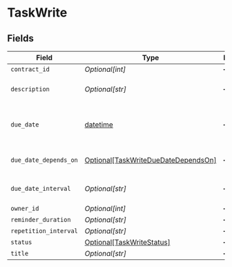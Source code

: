 # TaskWrite


## Fields

| Field                                                                                   | Type                                                                                    | Required                                                                                | Description                                                                             | Example                                                                                 |
| --------------------------------------------------------------------------------------- | --------------------------------------------------------------------------------------- | --------------------------------------------------------------------------------------- | --------------------------------------------------------------------------------------- | --------------------------------------------------------------------------------------- |
| `contract_id`                                                                           | *Optional[int]*                                                                         | :heavy_minus_sign:                                                                      | N/A                                                                                     | 1                                                                                       |
| `description`                                                                           | *Optional[str]*                                                                         | :heavy_minus_sign:                                                                      | N/A                                                                                     | Lorem ipsum dolor sit amet.                                                             |
| `due_date`                                                                              | [datetime](https://docs.python.org/3/library/datetime.html#datetime-objects)            | :heavy_minus_sign:                                                                      | Will be overwritten if `due_date_depends_on` and `due_date_interval` are passed         | 2021-12-31                                                                              |
| `due_date_depends_on`                                                                   | [Optional[TaskWriteDueDateDependsOn]](../../models/shared/taskwriteduedatedependson.md) | :heavy_minus_sign:                                                                      | Will only be accepted if you pass a `contract_id`                                       | end_date                                                                                |
| `due_date_interval`                                                                     | *Optional[str]*                                                                         | :heavy_minus_sign:                                                                      | Will only be accepted if you pass a `contract_id`                                       | -P10D                                                                                   |
| `owner_id`                                                                              | *Optional[int]*                                                                         | :heavy_minus_sign:                                                                      | N/A                                                                                     | 1                                                                                       |
| `reminder_duration`                                                                     | *Optional[str]*                                                                         | :heavy_minus_sign:                                                                      | N/A                                                                                     | P1M                                                                                     |
| `repetition_interval`                                                                   | *Optional[str]*                                                                         | :heavy_minus_sign:                                                                      | N/A                                                                                     | P1Y                                                                                     |
| `status`                                                                                | [Optional[TaskWriteStatus]](../../models/shared/taskwritestatus.md)                     | :heavy_minus_sign:                                                                      | N/A                                                                                     | accomplished                                                                            |
| `title`                                                                                 | *Optional[str]*                                                                         | :heavy_minus_sign:                                                                      | N/A                                                                                     | My task                                                                                 |